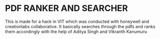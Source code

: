 # PDF RANKER AND SEARCHER

This is made for a hack in VIT which was conducted with honeywell and creationlabs collaborative. It basically searches through the pdfs and ranks them accordingly with the help of Aditya Singh and Vikranth Kanumuru
